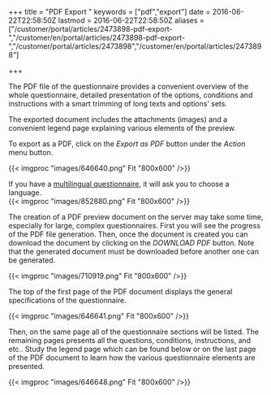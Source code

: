 ﻿+++
title = "PDF Export "
keywords = ["pdf","export"]
date = 2016-06-22T22:58:50Z
lastmod = 2016-06-22T22:58:50Z
aliases = ["/customer/portal/articles/2473898-pdf-export-","/customer/en/portal/articles/2473898-pdf-export-","/customer/portal/articles/2473898","/customer/en/portal/articles/2473898"]

+++

The PDF file of the questionnaire provides a convenient overview of the
whole questionnaire, detailed presentation of the options, conditions
and instructions with a smart trimming of long texts and options’
sets.  
  
The exported document includes the attachments (images) and a convenient
legend page explaining various elements of the preview.  
  
To export as a PDF, click on the *Export as PDF* button under the
*Action* menu button.  
  
{{< imgproc "images/646640.png" Fit "800x600" />}}  
  
If you have a [multilingual questionnaire](/questionnaire-designer/multilingual-questionnaires),
it will ask you to choose a language.  
{{< imgproc "images/852880.png" Fit "800x600" />}}  
  
  
The creation of a PDF preview document on the server may take some time,
especially for large, complex questionnaires. First you will see the
progress of the PDF file generation. Then, once the document is created
you can download the document by clicking on the *DOWNLOAD PDF* button.
Note that the generated document must be downloaded before another one
can be generated.  
  
{{< imgproc "images/710919.png" Fit "800x600" />}}  
  
  
The top of the first page of the PDF document displays the general
specifications of the questionnaire.  
  
{{< imgproc "images/646641.png" Fit "800x600" />}}  
  
Then, on the same page all of the questionnaire sections will be
listed. The remaining pages presents all the questions, conditions,
instructions, and etc.. Study the legend page which can be found below
or on the last page of the PDF document to learn how the various
questionnaire elements are presented.  
  
{{< imgproc "images/646648.png" Fit "800x600" />}}
